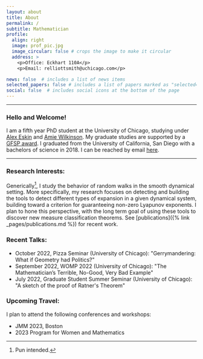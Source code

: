 ```yaml
---
layout: about
title: About
permalink: /
subtitle: Mathematician
profile:
  align: right
  image: prof_pic.jpg
  image_circular: false # crops the image to make it circular
  address: >
    <p>Office: Eckhart 110A</p>
    <p>Email: relliottsmith@uchicago.com</p>

news: false  # includes a list of news items
selected_papers: false # includes a list of papers marked as "selected={true}"
social: false  # includes social icons at the bottom of the page
---
```


--- 
### Hello and Welcome! 
I am a fifth year PhD student at the University of Chicago, studying under [Alex Eskin](http://www.math.uchicago.edu/~eskin/) and [Amie Wilkinson](https://math.uchicago.edu/~wilkinso/). My graduate studies are supported by a [GFSP award](https://stemfellowships.org). I graduated from the University of California, San Diego with a bachelors of science in 2018. I can be reached by email [here](mailto:relliottsmith@uchicago.edu). 

---

### Research Interests: 
Generically[^1], I study the behavior of random walks in the smooth dynamical setting. More specifically, my research focuses on detecting and building the tools to detect different types of expansion in a given dynamical system, building toward a criterion for guaranteeing non-zero Lyapunov exponents. I plan to hone this perspective, with the long term goal of using these tools to discover new measure classification theorems. See [publications]({% link _pages/publications.md %}) for recent work.


### Recent Talks: 
- October 2022, Pizza Seminar (University of Chicago): "Gerrymandering: What if Geometry had Politics?"
- September 2022, WOMP 2022 (University of Chicago): "The Mathematician’s Terrible, No-Good, Very Bad Example"
- July 2022, Graduate Student Summer Seminar (University of Chicago): "A sketch of the proof of Ratner's Theorem"


### Upcoming Travel:
I plan to attend the following conferences and workshops:
- JMM 2023, Boston
- 2023 Program for Women and Mathematics






[^1]: Pun intended.

